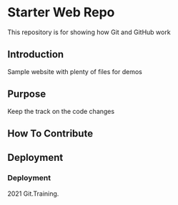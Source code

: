 # Starter Web Repo

This repository is for showing how Git and GitHub work


## Introduction 
Sample website with plenty of files for demos


## Purpose
Keep the track on the code changes 


## How To Contribute  


## Deployment


### Deployment
2021 Git.Training.
 